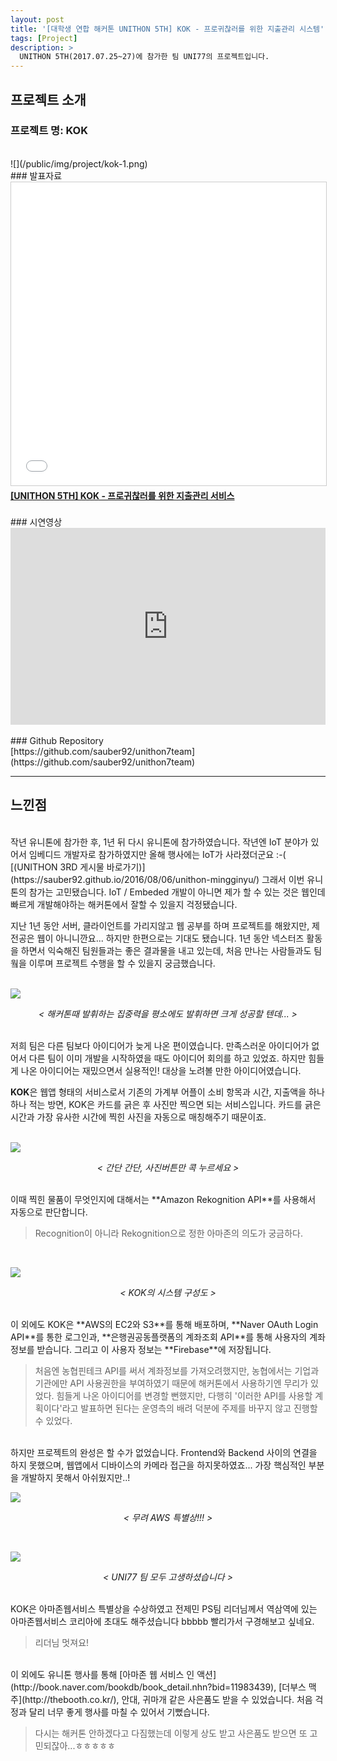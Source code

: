 ```yaml
---
layout: post
title: '[대학생 연합 해커톤 UNITHON 5TH] KOK - 프로귀찮러를 위한 지출관리 시스템'
tags: [Project]
description: >
  UNITHON 5TH(2017.07.25~27)에 참가한 팀 UNI77의 프로젝트입니다.    
---
```


## 프로젝트 소개  

### 프로젝트 명: KOK 
<br/>
![](/public/img/project/kok-1.png)

<br/>
### 발표자료  
<div>
<iframe src="//www.slideshare.net/slideshow/embed_code/key/nQ3jJEfABYIkfK" width="100%" height="485" frameborder="0" marginwidth="0" marginheight="0" scrolling="no" style="border:1px solid #CCC; border-width:1px; margin-bottom:5px; max-width: 100%;" allowfullscreen> </iframe> <div style="margin-bottom:5px"> <strong> <a href="//www.slideshare.net/JunyoungJung8/unithon-5th-kok" title="[UNITHON 5TH] KOK - 프로귀찮러를 위한 지출관리 서비스" target="_blank">[UNITHON 5TH] KOK - 프로귀찮러를 위한 지출관리 서비스</a> </strong> </div>
</div>

<br/>
### 시연영상
<div>
<iframe width="100%" height="315" src="https://www.youtube.com/embed/80MWKoK_LUw?list=PLTj4ip-QW96vjFo_UbMcP9qv7Ne7OVDKL" frameborder="0" allowfullscreen></iframe>
</div>

<br/>
### Github Repository  
<br/>
[https://github.com/sauber92/unithon7team](https://github.com/sauber92/unithon7team)

***

## 느낀점
<br/>
작년 유니톤에 참가한 후, 1년 뒤 다시 유니톤에 참가하였습니다. 작년엔 IoT 분야가 있어서 임베디드 개발자로 참가하였지만 올해 행사에는 IoT가 사라졌더군요 :-( [(UNITHON 3RD 게시물 바로가기)](https://sauber92.github.io/2016/08/06/unithon-mingginyu/)  
그래서 이번 유니톤의 참가는 고민됐습니다. IoT / Embeded 개발이 아니면 제가 할 수 있는 것은 웹인데 빠르게 개발해야하는 해커톤에서 잘할 수 있을지 걱정됐습니다.  

지난 1년 동안 서버, 클라이언트를 가리지않고 웹 공부를 하며 프로젝트를 해왔지만, 제 전공은 웹이 아니니깐요... 하지만 한편으로는 기대도 됐습니다. 1년 동안 넥스터즈 활동을 하면서 익숙해진 팀원들과는 좋은 결과물을 내고 있는데, 처음 만나는 사람들과도 팀웤을 이루며 프로젝트 수행을 할 수 있을지 궁금했습니다.  
<br/>

![](/public/img/project/kok-2.jpeg)
<p style="text-align: center;font-style:italic;"> < 해커톤때 발휘하는 집중력을 평소에도 발휘하면 크게 성공할 텐데... > </p>  


<br/>
저희 팀은 다른 팀보다 아이디어가 늦게 나온 편이였습니다. 만족스러운 아이디어가 없어서 다른 팀이 이미 개발을 시작하였을 때도 아이디어 회의를 하고 있었죠. 하지만 힘들게 나온 아이디어는 재밌으면서 실용적인! 대상을 노려볼 만한 아이디어였습니다.  

**KOK**은 웹앱 형태의 서비스로서 기존의 가계부 어플이 소비 항목과 시간, 지출액을 하나하나 적는 방면, KOK은 카드를 긁은 후 사진만 찍으면 되는 서비스입니다. 카드를 긁은 시간과 가장 유사한 시간에 찍힌 사진을 자동으로 매칭해주기 때문이죠.  
<br/>

![](/public/img/project/kok-6.png)
<p style="text-align: center;font-style:italic;"> < 간단 간단, 사진버튼만 콕 누르세요 > </p>  

<br/>
이때 찍힌 물품이 무엇인지에 대해서는 **Amazon Rekognition API**를 사용해서 자동으로 판단합니다. 

> Recognition이 아니라 Rekognition으로 정한 아마존의 의도가 궁금하다.  
<br/>

![](/public/img/project/kok-5.jpeg)
<p style="text-align: center;font-style:italic;"> < KOK의 시스템 구성도 > </p>  

<br/>
이 외에도 KOK은 **AWS의 EC2와 S3**를 통해 배포하며, **Naver OAuth Login API**를 통한 로그인과, **은행권공동플랫폼의 계좌조회 API**를 통해 사용자의 계좌정보를 받습니다. 그리고 이 사용자 정보는 **Firebase**에 저장됩니다. 

> 처음엔 농협핀테크 API를 써서 계좌정보를 가져오려했지만, 농협에서는 기업과 기관에만 API 사용권한을 부여하였기 때문에 해커톤에서 사용하기엔 무리가 있었다. 힘들게 나온 아이디어를 변경할 뻔했지만, 다행히 '이러한 API를 사용할 계획이다'라고 발표하면 된다는 운영측의 배려 덕분에 주제를 바꾸지 않고 진행할 수 있었다.  

<br/>
하지만 프로젝트의 완성은 할 수가 없었습니다. Frontend와 Backend 사이의 연결을 하지 못했으며, 웹앱에서 디바이스의 카메라 접근을 하지못하였죠... 가장 핵심적인 부분을 개발하지 못해서 아쉬웠지만..!  
<br/>

![](/public/img/project/kok-3.jpeg)
<p style="text-align: center;font-style:italic;"> < 무려 AWS 특별상!!! > </p>  
<br/>

![](/public/img/project/kok-4.jpeg)
<p style="text-align: center;font-style:italic;"> < UNI77 팀 모두 고생하셨습니다 > </p>  

<br/>
KOK은 아마존웹서비스 특별상을 수상하였고 전제민 PS팀 리더님께서 역삼역에 있는 아마존웹서비스 코리아에 초대도 해주셨습니다 bbbbb 빨리가서 구경해보고 싶네요.  

> 리더님 멋져요!

<br/>
이 외에도 유니톤 행사를 통해 [아마존 웹 서비스 인 액션](http://book.naver.com/bookdb/book_detail.nhn?bid=11983439), [더부스 맥주](http://thebooth.co.kr/), 안대, 귀마개 같은 사은품도 받을 수 있었습니다. 처음 걱정과 달리 너무 좋게 행사를 마칠 수 있어서 기뻤습니다.

> 다시는 해커톤 안하겠다고 다짐했는데 이렇게 상도 받고 사은품도 받으면 또 고민되잖아...ㅎㅎㅎㅎㅎ